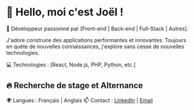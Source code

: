 # 👋 Hello, moi c'est Joël !

🚀 Développeur passionné par [Front-end | Back-end | Full-Stack | Autres]. 

J'adore construire des applications performantes et innovantes. 
Toujours en quête de nouvelles connaissances, j'explore sans cesse
de nouvelles technologies.

💻 Technologies : [React, Node.js, PHP, Python, etc.]


## 🔥 Recherche de stage et Alternance

🌍 Langues : Français | Anglais
📫 Contact : [LinkedIn](https://www.linkedin.com/in/jo%C3%ABl-nutsugan-688a232b1/) | [Email](mailto:joelnutsugan@gmail.com)
